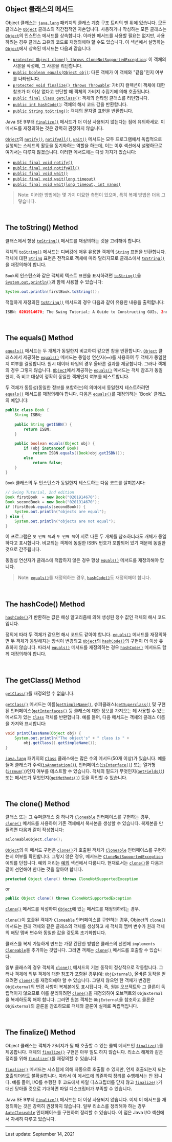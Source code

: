 ## Object 클래스의 메서드

Object 클래스는 [`java.lang`](https://docs.oracle.com/en/java/javase/22/docs/api/java.base/java/lang/package-summary.html) 패키지의 클래스 계층 구조 트리의 맨 위에 있습니다. 모든 클래스는 [`Object`](https://docs.oracle.com/en/java/javase/22/docs/api/java.base/java/lang/Object.html) 클래스의 직간접적인 자손입니다. 사용하거나 작성하는 모든 클래스는 [`Object`](https://docs.oracle.com/en/java/javase/22/docs/api/java.base/java/lang/Object.html)의 인스턴스 메서드를 상속합니다. 이러한 메서드를 사용할 필요는 없지만, 사용하려는 경우 클래스 고유의 코드로 재정의해야 할 수도 있습니다. 이 섹션에서 설명하는 [`Object`](https://docs.oracle.com/en/java/javase/22/docs/api/java.base/java/lang/Object.html)에서 상속된 메서드는 다음과 같습니다:

- [`protected Object clone() throws CloneNotSupportedException`](https://docs.oracle.com/en/java/javase/22/docs/api/java.base/java/lang/Object.html#clone()): 이 객체의 사본을 작성해, 그 사본을 리턴합니다.
- [`public boolean equals(Object obj)`](https://docs.oracle.com/en/java/javase/22/docs/api/java.base/java/lang/Object.html#equals(java.lang.Object)): 다른 객체가 이 객체와 "같음"인지 여부를 나타냅니다.
- [`protected void finalize() throws Throwable`](https://docs.oracle.com/en/java/javase/22/docs/api/java.base/java/lang/Object.html#finalize()): 가비지 컬렉션이 객체에 대한 참조가 더 이상 없다고 판단할 때 객체의 가비지 수집기에 의해 호출됩니다.
- [`public final Class getClass()`](https://docs.oracle.com/en/java/javase/22/docs/api/java.base/java/lang/Object.html#getClass()): 객체의 런타임 클래스를 리턴합니다.
- [`public int hashCode()`](https://docs.oracle.com/en/java/javase/22/docs/api/java.base/java/lang/Object.html#hashCode()): 객체의 해시 코드 값을 반환합니다.
- [`public String toString()`](https://docs.oracle.com/en/java/javase/22/docs/api/java.base/java/lang/Object.html#toString()): 객체의 문자열 표현을 반환합니다.

Java SE 9부터 [`finalize()`](https://docs.oracle.com/en/java/javase/22/docs/api/java.base/java/lang/Object.html#finalize()) 메서드가 더 이상 사용되지 않는다는 점에 유의하세요. 이 메서드를 재정의하는 것은 강력히 권장하지 않습니다.

[`Object`](https://docs.oracle.com/en/java/javase/22/docs/api/java.base/java/lang/Object.html)의 [`notify()`](https://docs.oracle.com/en/java/javase/22/docs/api/java.base/java/lang/Object.html#notify()), [`notifyAll()`](https://docs.oracle.com/en/java/javase/22/docs/api/java.base/java/lang/Object.html#notifyAll()), [`wait()`](https://docs.oracle.com/en/java/javase/22/docs/api/java.base/java/lang/Object.html#wait()) 메서드는 모두 프로그램에서 독립적으로 실행되는 스레드의 활동을 동기화하는 역할을 하는데, 이는 이후 섹션에서 설명하므로 여기서는 다루지 않겠습니다. 이러한 메서드에는 다섯 가지가 있습니다:

- [`public final void notify()`](https://docs.oracle.com/en/java/javase/22/docs/api/java.base/java/lang/Object.html#notify())
- [`public final void notifyAll()`](https://docs.oracle.com/en/java/javase/22/docs/api/java.base/java/lang/Object.html#notifyAll())
- [`public final void wait()`](https://docs.oracle.com/en/java/javase/22/docs/api/java.base/java/lang/Object.html#wait())
- [`public final void wait(long timeout)`](https://docs.oracle.com/en/java/javase/22/docs/api/java.base/java/lang/Object.html#wait(long))
- [`public final void wait(long timeout, int nanos)`](https://docs.oracle.com/en/java/javase/22/docs/api/java.base/java/lang/Object.html#wait(long,int))

> Note: 이러한 방법에는 몇 가지 미묘한 측면이 있으며, 특히 복제 방법은 더욱 그렇습니다.

 

## The toString() Method

클래스에서 항상 [`toString()`](https://docs.oracle.com/en/java/javase/22/docs/api/java.base/java/lang/Object.html#toString()) 메서드를 재정의하는 것을 고려해야 합니다.

객체의 [`toString()`](https://docs.oracle.com/en/java/javase/22/docs/api/java.base/java/lang/Object.html#toString()) 메서드는 디버깅에 매우 유용한 객체의 [`String`](https://docs.oracle.com/en/java/javase/22/docs/api/java.base/java/lang/String.html) 표현을 반환합니다. 객체에 대한 [`String`](https://docs.oracle.com/en/java/javase/22/docs/api/java.base/java/lang/String.html) 표현은 전적으로 객체에 따라 달라지므로 클래스에서 [`toString()`](https://docs.oracle.com/en/java/javase/22/docs/api/java.base/java/lang/Object.html#toString())을 재정의해야 합니다.

`Book`의 인스턴스와 같은 객체의 텍스트 표현을 표시하려면 [`toString()`](https://docs.oracle.com/en/java/javase/22/docs/api/java.base/java/lang/Object.html#toString())을 [`System.out.println()`](https://docs.oracle.com/en/java/javase/22/docs/api/java.base/java/io/PrintStream.html#println())과 함께 사용할 수 있습니다:

```java
System.out.println(firstBook.toString());
```

적절하게 재정의된 [`toString()`](https://docs.oracle.com/en/java/javase/22/docs/api/java.base/java/lang/Object.html#toString()) 메서드의 경우 다음과 같이 유용한 내용을 출력합니다:

```java
ISBN: 0201914670; The Swing Tutorial; A Guide to Constructing GUIs, 2nd Edition
```

 

## The equals() Method

[`equals()`](https://docs.oracle.com/en/java/javase/22/docs/api/java.base/java/lang/Object.html#equals(java.lang.Object)) 메서드는 두 개체가 동일한지 비교하여 같으면 참을 반환합니다. [`Object`](https://docs.oracle.com/en/java/javase/22/docs/api/java.base/java/lang/Object.html) 클래스에서 제공하는 [`equals()`](https://docs.oracle.com/en/java/javase/22/docs/api/java.base/java/lang/Object.html#equals(java.lang.Object)) 메서드는 동일성 연산자(`==`)를 사용하여 두 객체가 동일한지 여부를 결정합니다. 원시 데이터 타입의 경우 올바른 결과를 제공합니다. 그러나 객체의 경우 그렇지 않습니다. [`Object`](https://docs.oracle.com/en/java/javase/22/docs/api/java.base/java/lang/Object.html)에서 제공하는 [`equals()`](https://docs.oracle.com/en/java/javase/22/docs/api/java.base/java/lang/Object.html#equals(java.lang.Object)) 메서드는 객체 참조가 동일한지, 즉 비교 대상이 정확히 동일한 객체인지 여부를 테스트합니다.

두 객체가 동등성(동일한 정보를 포함하는)의 의미에서 동일한지 테스트하려면 [`equals()`](https://docs.oracle.com/en/java/javase/22/docs/api/java.base/java/lang/Object.html#equals(java.lang.Object)) 메서드를 재정의해야 합니다. 다음은 [`equals()`](https://docs.oracle.com/en/java/javase/22/docs/api/java.base/java/lang/Object.html#equals(java.lang.Object))를 재정의하는 `Book` 클래스의 예입니다:

```java
public class Book {
    String ISBN;
    
    public String getISBN() { 
        return ISBN;
    }
    
    public boolean equals(Object obj) {
        if (obj instanceof Book)
            return ISBN.equals((Book)obj.getISBN()); 
        else
            return false;
    }
}
```

`Book` 클래스의 두 인스턴스가 동일한지 테스트하는 다음 코드를 살펴봅시다:

```java
// Swing Tutorial, 2nd edition
Book firstBook  = new Book("0201914670");
Book secondBook = new Book("0201914670");
if (firstBook.equals(secondBook)) {
    System.out.println("objects are equal");
} else {
    System.out.println("objects are not equal");
}
```

이 프로그램은 `첫 번째 책`과 `두 번째 책`이 서로 다른 두 개체를 참조하더라도 개체가 동일하다고 표시합니다. 비교되는 객체에 동일한 ISBN 번호가 포함되어 있기 때문에 동일한 것으로 간주됩니다.

동일성 연산자가 클래스에 적합하지 않은 경우 항상 [`equals()`](https://docs.oracle.com/en/java/javase/22/docs/api/java.base/java/lang/Object.html#equals(java.lang.Object)) 메서드를 재정의해야 합니다.

> Note: [`equals()`](https://docs.oracle.com/en/java/javase/22/docs/api/java.base/java/lang/Object.html#equals(java.lang.Object))를 재정의하는 경우, [`hashCode()`](https://docs.oracle.com/en/java/javase/22/docs/api/java.base/java/lang/Object.html#hashCode())도 재정의해야 합니다.

 

## The hashCode() Method

[`hashCode()`](https://docs.oracle.com/en/java/javase/22/docs/api/java.base/java/lang/Object.html#hashCode())가 반환하는 값은 해싱 알고리즘에 의해 생성된 정수 값인 객체의 해시 코드입니다.

정의에 따라 두 객체가 같으면 해시 코드도 같아야 합니다. [`equals()`](https://docs.oracle.com/en/java/javase/22/docs/api/java.base/java/lang/Object.html#equals(java.lang.Object)) 메서드를 재정의하면 두 객체가 동일해지는 방식이 변경되고 [`Object`](https://docs.oracle.com/en/java/javase/22/docs/api/java.base/java/lang/Object.html)의 [`hashCode()`](https://docs.oracle.com/en/java/javase/22/docs/api/java.base/java/lang/Object.html#hashCode())의 구현이 더 이상 유효하지 않습니다. 따라서 [`equals()`](https://docs.oracle.com/en/java/javase/22/docs/api/java.base/java/lang/Object.html#equals(java.lang.Object)) 메서드를 재정의하는 경우 [`hashCode()`](https://docs.oracle.com/en/java/javase/22/docs/api/java.base/java/lang/Object.html#hashCode()) 메서드도 함께 재정의해야 합니다.

 

## The getClass() Method

[`getClass()`](https://docs.oracle.com/en/java/javase/22/docs/api/java.base/java/lang/Object.html#getClass())를 재정의할 수 없습니다.

[`getClass()`](https://docs.oracle.com/en/java/javase/22/docs/api/java.base/java/lang/Object.html#getClass()) 메서드는 이름([`getSimpleName()`](https://docs.oracle.com/en/java/javase/22/docs/api/java.base/java/lang/Class.html#getSimpleName()), 슈퍼클래스([`getSuperclass()`](https://docs.oracle.com/en/java/javase/22/docs/api/java.base/java/lang/Class.html#getSuperclass()) 및 구현된 인터페이스([`getInterfaces()`](https://docs.oracle.com/en/java/javase/22/docs/api/java.base/java/lang/Class.html#getInterfaces()) 등 클래스에 대한 정보를 가져오는 데 사용할 수 있는 메서드가 있는 [`Class`](https://docs.oracle.com/en/java/javase/22/docs/api/java.base/java/lang/Class.html) 객체를 반환합니다. 예를 들어, 다음 메서드는 객체의 클래스 이름을 가져와 표시합니다:

```java
void printClassName(Object obj) {
    System.out.println("The object's" + " class is " +
        obj.getClass().getSimpleName());
}
```

[`java.lang`](https://docs.oracle.com/en/java/javase/22/docs/api/java.base/java/lang/package-summary.html) 패키지의 [`Class`](https://docs.oracle.com/en/java/javase/22/docs/api/java.base/java/lang/Class.html) 클래스에는 많은 수의 메서드(50개 이상)가 있습니다. 예를 들어 클래스가 주석([`isAnnotation()`](https://docs.oracle.com/en/java/javase/22/docs/api/java.base/java/lang/Class.html#isAnnotation())), 인터페이스([`isInterface()`](https://docs.oracle.com/en/java/javase/22/docs/api/java.base/java/lang/Class.html#isInterface())) 또는 열거형([`isEnum()`](https://docs.oracle.com/en/java/javase/22/docs/api/java.base/java/lang/Class.html#isEnum()))인지 여부를 테스트할 수 있습니다. 객체의 필드가 무엇인지([`getFields()`](https://docs.oracle.com/en/java/javase/22/docs/api/java.base/java/lang/Class.html#getFields())) 또는 메서드가 무엇인지([`getMethods()`](https://docs.oracle.com/en/java/javase/22/docs/api/java.base/java/lang/Class.html#getMethods())) 등을 확인할 수 있습니다.

 

## The clone() Method

클래스 또는 그 슈퍼클래스 중 하나가 [`Cloneable`](https://docs.oracle.com/en/java/javase/22/docs/api/java.base/java/lang/Cloneable.html) 인터페이스를 구현하는 경우, [`clone()`](https://docs.oracle.com/en/java/javase/22/docs/api/java.base/java/lang/Object.html#clone()) 메서드를 사용하여 기존 객체에서 복사본을 생성할 수 있습니다. 복제본을 만들려면 다음과 같이 작성합니다:

```java
aCloneableObject.clone();
```

[`Object`](https://docs.oracle.com/en/java/javase/22/docs/api/java.base/java/lang/Object.html)의 이 메서드 구현은 [`clone()`](https://docs.oracle.com/en/java/javase/22/docs/api/java.base/java/lang/Object.html#clone())가 호출된 객체가 [`Cloneable`](https://docs.oracle.com/en/java/javase/22/docs/api/java.base/java/lang/Cloneable.html) 인터페이스를 구현하는지 여부를 확인합니다. 그렇지 않은 경우, 메서드는 [`CloneNotSupportedException`](https://docs.oracle.com/en/java/javase/22/docs/api/java.base/java/lang/CloneNotSupportedException.html) 예외를 던집니다. 예외 처리는 [예외](https://dev.java/learn/exceptions/) 섹션에서 다룹니다. 현재로서는 [`clone()`](https://docs.oracle.com/en/java/javase/22/docs/api/java.base/java/lang/Object.html#clone())을 다음과 같이 선언해야 한다는 것을 알아야 합니다.

```java
protected Object clone() throws CloneNotSupportedException
```

or

```java
public Object clone() throws CloneNotSupportedException
```

[`clone()`](https://docs.oracle.com/en/java/javase/22/docs/api/java.base/java/lang/Object.html#clone()) 메서드를 작성하여 [`Object`](https://docs.oracle.com/en/java/javase/22/docs/api/java.base/java/lang/Object.html)에 있는 메서드를 재정의하려는 경우.

[`clone()`](https://docs.oracle.com/en/java/javase/22/docs/api/java.base/java/lang/Object.html#clone())이 호출된 객체가 [`Cloneable`](https://docs.oracle.com/en/java/javase/22/docs/api/java.base/java/lang/Cloneable.html) 인터페이스를 구현하는 경우, Object의 [`clone()`](https://docs.oracle.com/en/java/javase/22/docs/api/java.base/java/lang/Object.html#clone()) 메서드는 원래 객체와 같은 클래스의 객체를 생성하고 새 객체의 멤버 변수가 원래 객체의 해당 멤버 변수와 동일한 값을 갖도록 초기화합니다.

클래스를 복제 가능하게 만드는 가장 간단한 방법은 클래스의 선언에 `implements` [`Cloneable`](https://docs.oracle.com/en/java/javase/22/docs/api/java.base/java/lang/Cloneable.html)을 추가하는 것입니다. 그러면 객체는 [`clone()`](https://docs.oracle.com/en/java/javase/22/docs/api/java.base/java/lang/Object.html#clone()) 메서드를 호출할 수 있습니다.

일부 클래스의 경우 객체의 [`clone()`](https://docs.oracle.com/en/java/javase/22/docs/api/java.base/java/lang/Object.html#clone()) 메서드의 기본 동작이 정상적으로 작동합니다. 그러나 객체에 외부 객체에 대한 참조가 포함된 경우(예: `ObjExternal`), 올바른 동작을 얻으려면 [`clone()`](https://docs.oracle.com/en/java/javase/22/docs/api/java.base/java/lang/Object.html#clone())를 재정의해야 할 수 있습니다. 그렇지 않으면 한 객체가 변경한 `ObjExternal`의 변경 사항이 복제본에도 표시됩니다. 즉, 원본 오브젝트와 그 클론이 독립적이지 않으므로 이를 분리하려면 [`clone()`](https://docs.oracle.com/en/java/javase/22/docs/api/java.base/java/lang/Object.html#clone())을 재정의하여 오브젝트와 `ObjExternal`을 복제하도록 해야 합니다. 그러면 원본 객체는 `ObjExternal`을 참조하고 클론은 `ObjExternal`의 클론을 참조하므로 객체와 클론이 실제로 독립적입니다.

 

## The finalize() Method

Object 클래스는 객체가 가비지가 될 때 호출할 수 있는 콜백 메서드인 [`finalize()`](https://docs.oracle.com/en/java/javase/22/docs/api/java.base/java/lang/Object.html#finalize())를 제공합니다. 객체의 [`finalize()`](https://docs.oracle.com/en/java/javase/22/docs/api/java.base/java/lang/Object.html#finalize()) 구현은 아무 일도 하지 않습니다. 리소스 해제와 같은 정리를 위해 [`finalize()`](https://docs.oracle.com/en/java/javase/22/docs/api/java.base/java/lang/Object.html#finalize())를 재정의할 수 있습니다.

[`finalize()`](https://docs.oracle.com/en/java/javase/22/docs/api/java.base/java/lang/Object.html#finalize()) 메서드는 시스템에 의해 자동으로 호출될 수 있지만, 언제 호출되는지 또는 호출되더라도 불확실합니다. 따라서 이 메서드에 의존하여 정리를 수행해서는 안 됩니다. 예를 들어, I/O를 수행한 후 코드에서 파일 디스크립터를 닫지 않고 [`finalize()`](https://docs.oracle.com/en/java/javase/22/docs/api/java.base/java/lang/Object.html#finalize())가 대신 닫아줄 것으로 기대하면 파일 디스크립터가 부족할 수 있습니다.

Java SE 9부터 [`finalize()`](https://docs.oracle.com/en/java/javase/22/docs/api/java.base/java/lang/Object.html#finalize()) 메서드는 더 이상 사용되지 않습니다. 이제 이 메서드를 재정의하는 것은 강력히 권장하지 않습니다. 일부 리소스를 정리해야 하는 경우 [`AutoCloseable`](https://docs.oracle.com/en/java/javase/22/docs/api/java.base/java/lang/AutoCloseable.html) 인터페이스를 구현하여 정리할 수 있습니다. 이 점은 Java I/O 섹션에서 자세히 다루고 있습니다.

---
Last update: September 14, 2021
